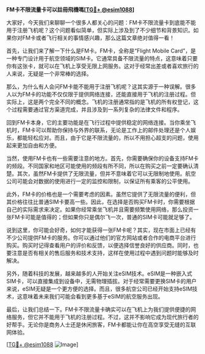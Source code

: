 **FM卡不限流量卡可以註冊飛機嗎[[TG💪+ @esim1088](https://t.me/s/esim1088)]**

大家好，今天我们来聊聊一个很多人都关心的问题：FM卡不限流量卡到底能不能用于注册飞机呢？这个问题看似简单，但实际上涉及到了不少细节和背景知识。如果你对FM卡或者飞行相关的事情感兴趣，那么这篇文章绝对值得一看！

首先，让我们来了解一下什么是FM卡。FM卡，全称是“Flight Mobile Card”，是一种专门设计用于航空领域的SIM卡。它通常具备不限流量的特点，这意味着只要你有这张卡，就可以在飞机上享受无限上网服务。这对于经常出差或者喜欢旅行的人来说，无疑是一个非常棒的选择。

那么，为什么有人会问FM卡能不能用于注册飞机呢？这其实源于一种误解。很多人以为FM卡的功能不仅仅限于提供网络连接，还能直接用于飞机的注册过程。但实际上，这是两个完全不同的概念。飞机的注册通常指的是飞机的所有权登记，这个过程需要通过官方渠道完成，并且涉及到一系列复杂的法律文件和程序。

回到FM卡本身，它的主要功能是在飞行过程中提供稳定的网络连接。当你乘坐飞机时，FM卡可以帮助你保持与外界的联系，无论是工作上的邮件处理还是个人娱乐，都能轻松应对。而且，由于它是不限流量的，所以不用担心超支的问题，使用起来更加自由和方便。

当然，使用FM卡也有一些需要注意的地方。首先，你需要确保你的设备支持FM卡的频段。不同国家和地区可能使用的频段有所不同，所以在购买之前一定要确认清楚。其次，虽然FM卡提供了无限流量，但并不意味着它可以无限制地使用。航空公司可能会对数据的使用进行一定的监控和限制，以保证所有乘客的公平使用。

此外，FM卡的价格也是一个需要考虑的因素。虽然它提供了无限流量的便利，但其价格往往比普通SIM卡要高一些。因此，在选择是否购买FM卡时，你需要根据自己的实际需求来决定。如果你经常乘坐飞机并且需要频繁使用网络，那么投资一张FM卡可能是值得的；但如果你只是偶尔飞一次，普通的SIM卡可能就足够了。

说到这里，你可能会好奇，如何才能获得一张FM卡呢？其实，现在市面上已经有不少公司提供FM卡的服务。你可以通过他们的官方网站或者合作的电商平台进行购买。购买时记得查看用户的评价和反馈，以便选择信誉良好的供应商。同时，也要注意是否有相关的售后服务和技术支持，这样在使用过程中遇到问题时能够及时解决。

另外，随着科技的发展，越来越多的人开始关注eSIM技术。eSIM是一种嵌入式SIM卡，可以直接集成到设备中，无需物理插拔。对于经常需要更换SIM卡的用户来说，eSIM无疑是一个更方便的选择。而且，很多航空公司已经开始支持eSIM技术，这意味着未来我们可能会看到更多基于eSIM的航空服务出现。

最后，让我们总结一下。FM卡不限流量卡确实可以在飞机上为我们提供便捷的网络服务，但它并不能用于飞机的注册过程。不过，这并不影响它成为现代旅行者的好帮手。无论你是商务人士还是休闲旅客，FM卡都能让你在高空享受无缝的互联网体验。

[[TG💪+ @esim1088](https://t.me/s/esim1088) ![Image](https://i.postimg.cc/4NQfJmqS/Snipaste-2025-05-13-00-14-12.png)]